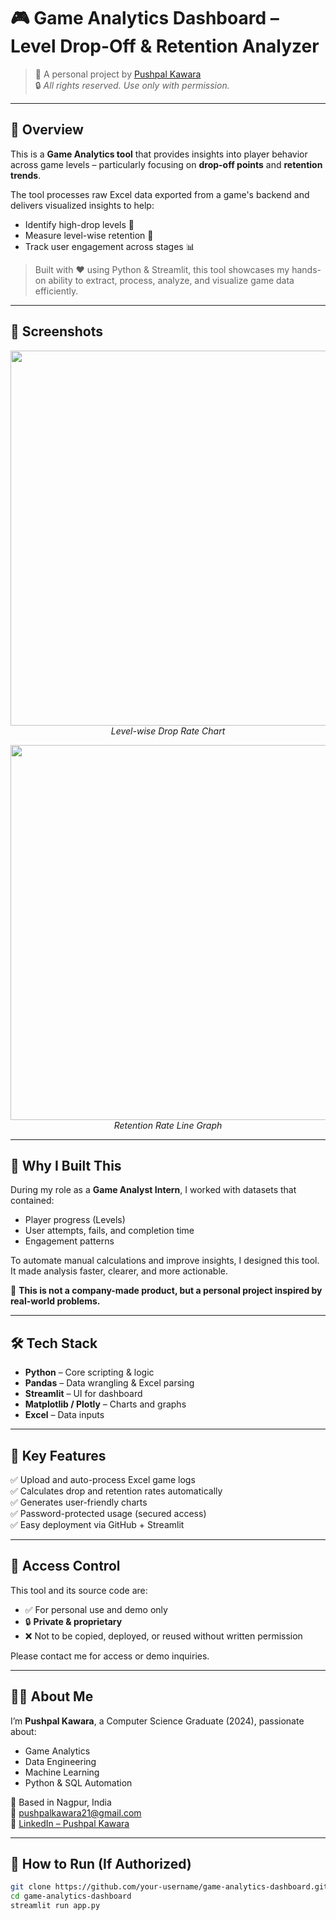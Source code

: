 # 🎮 Game Analytics Dashboard – Level Drop-Off & Retention Analyzer

> 🚀 A personal project by [Pushpal Kawara](mailto:pushpalkawara21@gmail.com)  
> 🔒 *All rights reserved. Use only with permission.*

---

## 📌 Overview

This is a **Game Analytics tool** that provides insights into player behavior across game levels – particularly focusing on **drop-off points** and **retention trends**.

The tool processes raw Excel data exported from a game's backend and delivers visualized insights to help:

- Identify high-drop levels 🛑
- Measure level-wise retention 🔁
- Track user engagement across stages 📊

> Built with ❤️ using Python & Streamlit, this tool showcases my hands-on ability to extract, process, analyze, and visualize game data efficiently.

---

## 📸 Screenshots

<p align="center">
  <img src="assets/dashboard_demo_1.png" width="600"/>
  <br><i>Level-wise Drop Rate Chart</i>
</p>

<p align="center">
  <img src="assets/dashboard_demo_2.png" width="600"/>
  <br><i>Retention Rate Line Graph</i>
</p>

---

## 🧠 Why I Built This

During my role as a **Game Analyst Intern**, I worked with datasets that contained:
- Player progress (Levels)
- User attempts, fails, and completion time
- Engagement patterns

To automate manual calculations and improve insights, I designed this tool. It made analysis faster, clearer, and more actionable.

🧩 **This is not a company-made product, but a personal project inspired by real-world problems.**

---

## 🛠 Tech Stack

- **Python** – Core scripting & logic
- **Pandas** – Data wrangling & Excel parsing
- **Streamlit** – UI for dashboard
- **Matplotlib / Plotly** – Charts and graphs
- **Excel** – Data inputs

---

## 🎯 Key Features

✅ Upload and auto-process Excel game logs  
✅ Calculates drop and retention rates automatically  
✅ Generates user-friendly charts  
✅ Password-protected usage (secured access)  
✅ Easy deployment via GitHub + Streamlit  

---

## 🔐 Access Control

This tool and its source code are:

- ✅ For personal use and demo only
- 🔒 **Private & proprietary**
- ❌ Not to be copied, deployed, or reused without written permission

Please contact me for access or demo inquiries.

---

## 👨‍💻 About Me

I’m **Pushpal Kawara**, a Computer Science Graduate (2024), passionate about:

- Game Analytics
- Data Engineering
- Machine Learning
- Python & SQL Automation

📍 Based in Nagpur, India  
📧 [pushpalkawara21@gmail.com](mailto:pushpalkawara21@gmail.com)  
🔗 [LinkedIn – Pushpal Kawara](https://www.linkedin.com/in/pushpal-kawara/)

---

## 📎 How to Run (If Authorized)

```bash
git clone https://github.com/your-username/game-analytics-dashboard.git
cd game-analytics-dashboard
streamlit run app.py
